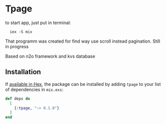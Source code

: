 # Tpage

to start app, just put in terminal: 

```
  iex -S mix
```

That programm was created for find way use scroll instead pagination.
Still in progress

Based on n2o framework and kvs database

## Installation

If [available in Hex](https://hex.pm/docs/publish), the package can be installed
by adding `tpage` to your list of dependencies in `mix.exs`:

```elixir
def deps do
  [
    {:tpage, "~> 0.1.0"}
  ]
end
```

